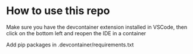 # How to use this repo
Make sure you have the devcontainer extension installed in VSCode, then click on the bottom left and reopen the IDE in a container

Add pip packages in .devcontainer/requirements.txt

